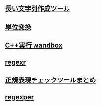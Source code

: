 ## [長い文字列作成ツール](https://tools.m-bsys.com/ex/long_text_maker.php)
## [単位変換](https://www.convertworld.com/ja/)
## [C++実行 wandbox](https://wandbox.org/)
## [regexr](https://regexr.com/)
## [正規表現チェックツールまとめ](https://qiita.com/aqril_1132/items/c185c7ad84c129e5a2df)
## [regexper](https://regexper.com/)
